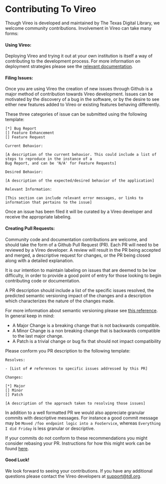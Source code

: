 # Contributing To Vireo

Though Vireo is developed and maintained by The Texas Digital Library, we welcome community contributions. Involvement in Vireo can take many forms:

#### Using Vireo: 

Deploying Vireo and trying it out at your own institution is itself a way of contributing to the development process. For more information on deployment strategies please see the [relevant documentation](https://github.com/TexasDigitalLibrary/Vireo/blob/master/README.md#production).
  
#### Filing Issues: 

Once you are using Vireo the creation of new issues through Github is a major method of contribution towards Vireo development. Issues can be motivated by the discovery of a bug in the software, or by the desire to see either new features added to Vireo or existing features behaving differently.

These three categories of issue can be submitted using the following template:

``` 
[*] Bug Report
[] Feature Enhancement
[] Feature Request

Current Behavior:

[A description of the current behavior. This could include a list of steps to reproduce in the instance of a 
Bug Report, and can be 'N/A' for Feature Requests]

Desired Behavior:

[A description of the expected/desired behavior of the application]

Relevant Information:

[This section can include relevant error messages, or links to information that pertains to the issue]

````

Once an issue has been filed it will be curated by a Vireo developer and receive the appropriate labeling.

#### Creating Pull Requests:

Community code and documentation contributions are welcome, and should take the form of a Github Pull Request (PR). Each PR will need to be reviewed by a Vireo developer. A review will result in the PR being accepted and merged, a descriptive request for changes, or the PR being closed along with a detailed explanation.

It is our intention to maintain labeling on issues that are deemed to be low difficulty, in order to provide a good point of entry for those looking to begin contributing code or documentation.

A PR description should include a list of the specific issues resolved, the predicted semantic versioning impact of the changes and a description which characterizes the nature of the changes made.

For more information about semantic versioning please see [this reference](https://semver.org/). In general keep in mind:

- A Major Change is a breaking change that is not backwards compatible.
- A Minor Change is a non breaking change that is backwards compatible to the last major change.
- A Patch is a trivial change or bug fix that should not impact compatibility

Please conform you PR description to the following template:

```
Resolves:

- [List of # references to specific issues addressed by this PR]

Changes:

[*] Major
[] Minor
[] Patch

[A description of the approach taken to resolving those issues]

```

In addition to a well formatted PR we would also appreciate granular commits with descriptive messages. For instance a good commit message may be `Moved /foo endpoint logic into a FooService`, whereas `Everything I did Friday` is less granular or descriptive.

If your commits do not conform to these recommendations you might consider rebasing your PR. Instructions for how this might work can be found [here](https://help.github.com/articles/about-git-rebase/).

#### Good Luck!

We look forward to seeing your contributions. If you have any additional questions please contact the Vireo developers at [support@tdl.org]().